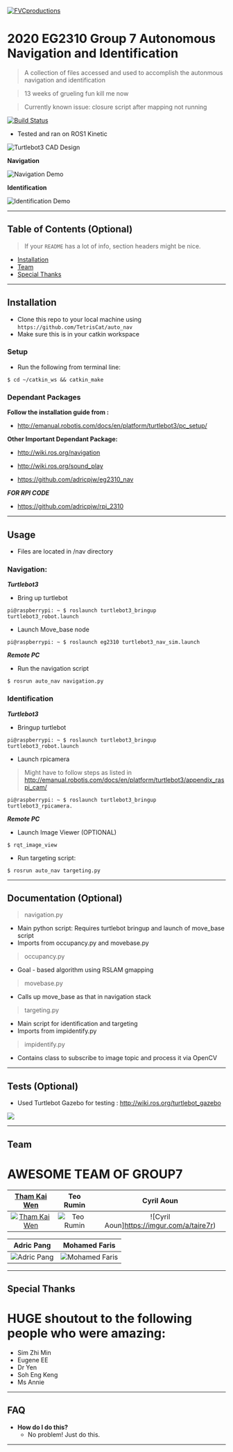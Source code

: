 <a href="http://github.com/TetrisCat/auto_nav"><img src="http://emanual.robotis.com/assets/images/platform/turtlebot3/overview/turtlebot3_with_logo.png" title="FVCproductions" alt="FVCproductions"></a>

# 2020 EG2310 Group 7 Autonomous Navigation and Identification

> A collection of files accessed and used to accomplish the autonmous navigation and identification

> 13 weeks of grueling fun kill me now

> Currently known issue: closure script after mapping not running


[![Build Status](http://img.shields.io/travis/badges/badgerbadgerbadger.svg?style=flat-square)](https://travis-ci.org/badges/badgerbadgerbadger) 

- Tested and ran on ROS1 Kinetic

![Turtlebot3 CAD Design](https://imgur.com/a/mRTTEit)

**Navigation**

![Navigation Demo](http://g.recordit.co/XOr6LkQzB8.gif)

**Identification**

![Identification Demo](http://g.recordit.co/2K4EPKrPUP.gif)

---

## Table of Contents (Optional)

> If your `README` has a lot of info, section headers might be nice.

- [Installation](#installation)
- [Team](#team)
- [Special Thanks](#special-thanks)

---

## Installation

- Clone this repo to your local machine using `https://github.com/TetrisCat/auto_nav`
- Make sure this is in your catkin workspace

### Setup

- Run the following from terminal line:

```shell
$ cd ~/catkin_ws && catkin_make
```

### Dependant Packages

**Follow the installation guide from :**

- http://emanual.robotis.com/docs/en/platform/turtlebot3/pc_setup/

**Other Important Dependant Package:**

- http://wiki.ros.org/navigation 

- http://wiki.ros.org/sound_play 

- https://github.com/adricpjw/eg2310_nav 

***FOR RPI CODE***

- https://github.com/adricpjw/rpi_2310 

---
## Usage

- Files are located in /nav directory

### Navigation:

***Turtlebot3***

- Bring up turtlebot
```shell
pi@raspberrypi: ~ $ roslaunch turtlebot3_bringup  turtlebot3_robot.launch
```

- Launch Move_base node
```shell
pi@raspberrypi: ~ $ roslaunch eg2310 turtlebot3_nav_sim.launch
```
***Remote PC***

- Run the navigation script
```shell
$ rosrun auto_nav navigation.py
```
### Identification

***Turtlebot3***

- Bringup turtlebot
```shell
pi@raspberrypi: ~ $ roslaunch turtlebot3_bringup  turtlebot3_robot.launch
```

- Launch rpicamera
> Might have to follow steps as listed in http://emanual.robotis.com/docs/en/platform/turtlebot3/appendix_raspi_cam/
```shell
pi@raspberrypi: ~ $ roslaunch turtlebot3_bringup  turtlebot3_rpicamera.
```

***Remote PC***

- Launch Image Viewer (OPTIONAL)
```shell
$ rqt_image_view
```

- Run targeting script:
```shell
$ rosrun auto_nav targeting.py
```
---

## Documentation (Optional)

> navigation.py
- Main python script: Requires turtlebot bringup and launch of move_base script
- Imports from occupancy.py and movebase.py

> occupancy.py
- Goal - based algorithm using RSLAM gmapping

> movebase.py
- Calls up move_base as that in navigation stack

> targeting.py
- Main script for identification and targeting
- Imports from impidentify.py 

> impidentify.py
- Contains class to subscribe to image topic and process it via OpenCV

---
## Tests (Optional)

- Used Turtlebot Gazebo for testing : http://wiki.ros.org/turtlebot_gazebo

<a href="http://wiki.ros.org/turtlebot_gazebo"><img src="https://emanual.robotis.com/assets/images/platform/turtlebot3/simulation/turtlebot3_world_bugger.png"> </a>

---

## Team

# AWESOME TEAM OF GROUP7

| <a href="https://sg.linkedin.com/in/tham-kai-wen-2679b2184" target="_blank">**Tham Kai Wen**</a> | **Teo Rumin** | **Cyril Aoun**|
| :---: |:---:| :---:|
| [![Tham Kai Wen](https://hcastro.org/temp_photos/kaiwen.JPG)](https://sg.linkedin.com/in/tham-kai-wen-2679b2184)    | ![Teo Rumin](https://imgur.com/a/taire7r) | ![Cyril Aoun]https://imgur.com/a/taire7r)   |

|**Adric Pang** | **Mohamed Faris** |
| :---: |:---:| 
| ![Adric Pang](https://imgur.com/a/taire7r)   | ![Mohamed Faris](https://imgur.com/a/taire7r) | 

---
## Special Thanks

# HUGE shoutout to the following people who were amazing:

- Sim Zhi Min
- Eugene EE
- Dr Yen
- Soh Eng Keng
- Ms Annie

---
## FAQ

- **How do I do this?**
    - No problem! Just do this.
---



